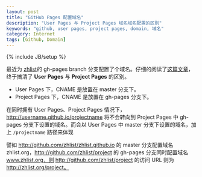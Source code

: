 ```yaml
---
layout: post
title: "GitHub Pages 配置域名"
description: "User Pages 与 Project Pages 域名域名配置的区别"
keywords: "github, user pages, project pages, domain, 域名"
category: Internet
tags: [Github, Domain]
---
```

{% include JB/setup %}

最近为 [zhlist](http://github.com/zhlist/zhlist)的 gh-pages branch 分支配置了个域名。仔细的阅读了[这篇文章](https://help.github.com/articles/setting-up-a-custom-domain-with-pages)，终于搞清了 **User Pages** 与 **Project Pages** 的区别。

- User Pages 下，CNAME 是放置在 master 分支下。
- Project Pages 下，CNAME 是放置在 gh-pages 分支下。

在同时拥有 User Pages、Project Pages 情况下，http://username.github.io/projectname 将不会转向到 Project Pages 中 gh-pages 分支下设置的域名。而会以 User Pages 中 master 分支下设置的域名，加上 `/projectname` 路径来体现

<!-- more -->
譬如 http://github.com/zhlist/zhlist.github.io 的 master 分支配置域名 zhlist.org，http://github.com/zhlist/project 的 gh-pages 分支同时配置域名 www.zhlist.org，则 http://github.com/zhlist/project 的访问 URL 则为 http://zhlist.org/project。
